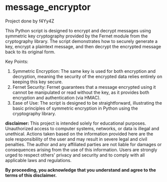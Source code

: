 # message_encryptor

Project done by f4Yy4Z

This Python script is designed to encrypt and decrypt messages using symmetric key cryptography provided by the Fernet module from the cryptography library. The script demonstrates how to securely generate a key, encrypt a plaintext message, and then decrypt the encrypted message back to its original form.

Key Points:
1. Symmetric Encryption: The same key is used for both encryption and decryption, meaning the security of the encrypted data relies entirely on keeping this key secure.
2. Fernet Security: Fernet guarantees that a message encrypted using it cannot be manipulated or read without the key, as it provides both encryption and authentication (via HMAC).
3. Ease of Use: The script is designed to be straightforward, illustrating the basic principles of symmetric encryption in Python using the cryptography library.


**disclaimer:**
This project is intended solely for educational purposes. Unauthorized access to computer systems, networks, or data is illegal and unethical. Actions taken based on the information provided here are the sole responsibility of the user and may result in severe legal and civil penalties. The author and any affiliated parties are not liable for damages or consequences arising from the use of this information. Users are strongly urged to respect others' privacy and security and to comply with all applicable laws and regulations.

**By proceeding, you acknowledge that you understand and agree to the terms of this disclaimer.**
